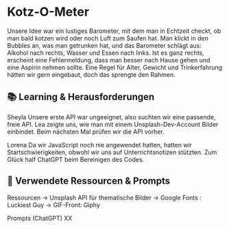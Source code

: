 # Kotz-O-Meter

Unsere Idee war ein lustiges Barometer, mit dem man in Echtzeit checkt, ob man bald kotzen wird oder noch Luft zum Saufen hat. Man klickt in den Bubbles an, was man getrunken hat, und das Barometer schlägt aus: Alkohol nach rechts, Wasser und Essen nach links. Ist es ganz rechts, erscheint eine Fehlermeldung, dass man besser nach Hause gehen und eine Aspirin nehmen sollte. Eine Regel für Alter, Gewicht und Trinkerfahrung hätten wir gern eingebaut, doch das sprengte den Rahmen.

## 📚 Learning & Herausforderungen

Sheyla
Unsere erste API war ungeeignet, also suchten wir eine passende, freie API. Lea zeigte uns, wie man mit einem Unsplash-Dev-Account Bilder einbindet. Beim nächsten Mal prüfen wir die API vorher.

Lorena
Da wir JavaScript noch nie angewendet hatten, hatten wir Startschwierigkeiten, obwohl wir uns auf Unterrichtsnotizen stützten. Zum Glück half ChatGPT beim Bereinigen des Codes.

## 🔧 Verwendete Ressourcen & Prompts

Ressourcen
-> Unsplash API für thematische Bilder
-> Google Fonts : Luckiest Guy
-> GIF-Front: Giphy

Prompts (ChatGPT)
XX